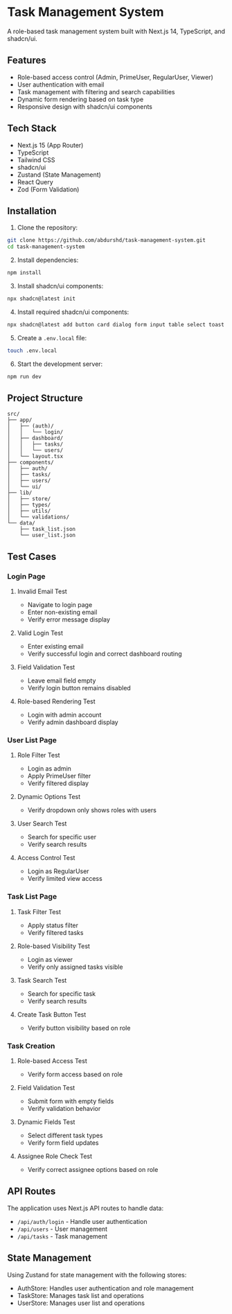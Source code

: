 # Task Management System

A role-based task management system built with Next.js 14, TypeScript, and shadcn/ui.

## Features

- Role-based access control (Admin, PrimeUser, RegularUser, Viewer)
- User authentication with email
- Task management with filtering and search capabilities
- Dynamic form rendering based on task type
- Responsive design with shadcn/ui components

## Tech Stack

- Next.js 15 (App Router)
- TypeScript
- Tailwind CSS
- shadcn/ui
- Zustand (State Management)
- React Query
- Zod (Form Validation)

## Installation

1. Clone the repository:

```bash
git clone https://github.com/abdurshd/task-management-system.git
cd task-management-system
```

2. Install dependencies:

```bash
npm install
```

3. Install shadcn/ui components:

```bash
npx shadcn@latest init
```

4. Install required shadcn/ui components:

```bash
npx shadcn@latest add button card dialog form input table select toast
```

5. Create a `.env.local` file:

```bash
touch .env.local
```

6. Start the development server:
```bash
npm run dev
```

## Project Structure

```
src/
├── app/
│   ├── (auth)/
│   │   └── login/
│   ├── dashboard/
│   │   ├── tasks/
│   │   └── users/
│   └── layout.tsx
├── components/
│   ├── auth/
│   ├── tasks/
│   ├── users/
│   └── ui/
├── lib/
│   ├── store/
│   ├── types/
│   ├── utils/
│   └── validations/
└── data/
    ├── task_list.json
    └── user_list.json
```

## Test Cases

### Login Page

1. Invalid Email Test
   - Navigate to login page
   - Enter non-existing email
   - Verify error message display

2. Valid Login Test
   - Enter existing email
   - Verify successful login and correct dashboard routing

3. Field Validation Test
   - Leave email field empty
   - Verify login button remains disabled

4. Role-based Rendering Test
   - Login with admin account
   - Verify admin dashboard display

### User List Page

1. Role Filter Test
   - Login as admin
   - Apply PrimeUser filter
   - Verify filtered display

2. Dynamic Options Test
   - Verify dropdown only shows roles with users

3. User Search Test
   - Search for specific user
   - Verify search results

4. Access Control Test
   - Login as RegularUser
   - Verify limited view access

### Task List Page

1. Task Filter Test
   - Apply status filter
   - Verify filtered tasks

2. Role-based Visibility Test
   - Login as viewer
   - Verify only assigned tasks visible

3. Task Search Test
   - Search for specific task
   - Verify search results

4. Create Task Button Test
   - Verify button visibility based on role

### Task Creation

1. Role-based Access Test
   - Verify form access based on role

2. Field Validation Test
   - Submit form with empty fields
   - Verify validation behavior

3. Dynamic Fields Test
   - Select different task types
   - Verify form field updates

4. Assignee Role Check Test
   - Verify correct assignee options based on role


## API Routes

The application uses Next.js API routes to handle data:

- `/api/auth/login` - Handle user authentication
- `/api/users` - User management
- `/api/tasks` - Task management

## State Management

Using Zustand for state management with the following stores:

- AuthStore: Handles user authentication and role management
- TaskStore: Manages task list and operations
- UserStore: Manages user list and operations
